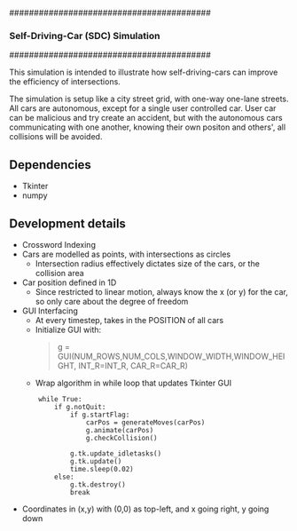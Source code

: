 #########################################
### Self-Driving-Car (SDC) Simulation ###
#########################################

This simulation is intended to illustrate how self-driving-cars can improve the efficiency of intersections.

The simulation is setup like a city street grid, with one-way one-lane streets. All cars are autonomous, except for
a single user controlled car. User car can be malicious and try create an accident, but with the autonomous cars 
communicating with one another, knowing their own positon and others', all collisions will be avoided.

Dependencies
------------
- Tkinter
- numpy


Development details
-------------------
- Crossword Indexing
- Cars are modelled as points, with intersections as circles
    - Intersection radius effectively dictates size of the cars, or the collision area
- Car position defined in 1D
    - Since restricted to linear motion, always know the x (or y) for the car, so only care about the degree of freedom
- GUI Interfacing
    - At every timestep, takes in the POSITION of all cars
    - Initialize GUI with:
        > g = GUI(NUM_ROWS,NUM_COLS,WINDOW_WIDTH,WINDOW_HEIGHT, INT_R=INT_R, CAR_R=CAR_R)
    - Wrap algorithm in while loop that updates Tkinter GUI
    ```
        while True:
            if g.notQuit:
                if g.startFlag:
                    carPos = generateMoves(carPos)
                    g.animate(carPos)
                    g.checkCollision()

                g.tk.update_idletasks()
                g.tk.update()
                time.sleep(0.02)
            else:
                g.tk.destroy()
                break
    ```
- Coordinates in (x,y) with (0,0) as top-left, and x going right, y going down




